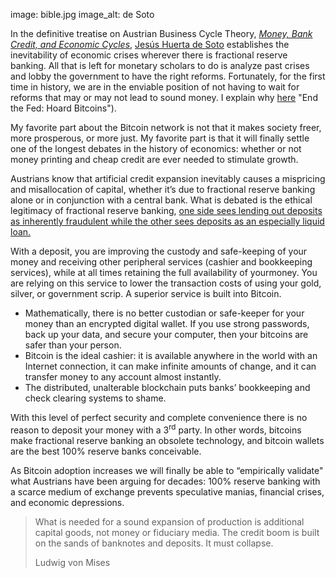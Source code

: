 image: bible.jpg
image_alt: de Soto

In the definitive treatise on Austrian Business Cycle Theory, [_Money, Bank Credit, and Economic Cycles_](http://mises.org/books/desoto.pdf), [Jesús Huerta de Soto](http://www.jesushuertadesoto.com/) establishes the inevitability of economic crises wherever there is fractional reserve banking. All that is left for monetary scholars to do is analyze past crises and lobby the government to have the right reforms. Fortunately, for the first time in history, we are in the enviable position of not having to wait for reforms that may or may not lead to sound money. I explain why [here](/mempool/end-the-fed-hoard-bitcoins) "End the Fed: Hoard Bitcoins").

My favorite part about the Bitcoin network is not that it makes society freer, more prosperous, or more just. My favorite part is that it will finally settle one of the longest debates in the history of economics: whether or not money printing and cheap credit are ever needed to stimulate growth.

Austrians know that artificial credit expansion inevitably causes a mispricing and misallocation of capital, whether it’s due to fractional reserve banking alone or in conjunction with a central bank. What is debated is the ethical legitimacy of fractional reserve banking, [one side sees lending out deposits as inherently fraudulent while the other sees deposits as an especially liquid loan.](http://themisescircle.org/blog/2012/10/23/austrian-banking-showdown/ "Austrian Banking Showdown")

With a deposit, you are improving the custody and safe-keeping of your money and receiving other peripheral services (cashier and bookkeeping services), while at all times retaining the full availability of yourmoney. You are relying on this service to lower the transaction costs of using your gold, silver, or government scrip. A superior service is built into Bitcoin.

* Mathematically, there is no better custodian or safe-keeper for your money than an encrypted digital wallet. If you use strong passwords, back up your data, and secure your computer, then your bitcoins are safer than your person.
* Bitcoin is the ideal cashier: it is available anywhere in the world with an Internet connection, it can make infinite amounts of change, and it can transfer money to any account almost instantly.
* The distributed, unalterable blockchain puts banks’ bookkeeping and check clearing systems to shame.

With this level of perfect security and complete convenience there is no reason to deposit your money with a 3<sup>rd</sup> party. In other words, bitcoins make fractional reserve banking an obsolete technology, and bitcoin wallets are the best 100% reserve banks conceivable.

As Bitcoin adoption increases we will finally be able to “empirically validate" what Austrians have been arguing for decades: 100% reserve banking with a scarce medium of exchange prevents speculative manias, financial crises, and economic depressions.

> What is needed for a sound expansion of production is additional capital goods, not money or fiduciary media. The credit boom is built on the sands of banknotes and deposits. It must collapse.
>
> <footer>Ludwig von Mises</footer>
